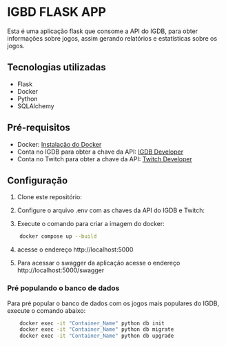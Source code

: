 # IGBD FLASK APP

Esta é uma aplicação flask que consome a API do IGDB, para obter informações sobre jogos, assim gerando relatórios e 
estatísticas sobre os jogos.

## Tecnologias utilizadas
- Flask
- Docker
- Python
- SQLAlchemy

## Pré-requisitos

- Docker: [Instalação do Docker](https://docs.docker.com/get-docker/)
- Conta no IGDB para obter a chave da API: [IGDB Developer](https://www.igdb.com/api)
- Conta no Twitch para obter a chave da API: [Twitch Developer](https://dev.twitch.tv/console/apps/create)


## Configuração

1. Clone este repositório:

2. Configure o arquivo .env com as chaves da API do IGDB e Twitch:

3. Execute o comando para criar a imagem do docker:

```bash
    docker compose up --build
```
4. acesse o endereço http://localhost:5000

5. Para acessar o swagger da aplicação acesse o endereço http://localhost:5000/swagger


### Pré populando o banco de dados

Para pré popular o banco de dados com os jogos mais populares do IGDB, execute o comando abaixo:

```bash
    docker exec -it "Container_Name" python db init
    docker exec -it "Container_Name" python db migrate
    docker exec -it "Container_Name" python db upgrade
```